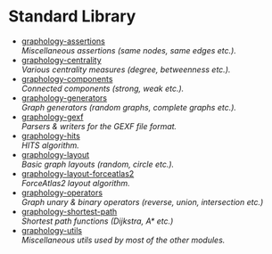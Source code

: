# Standard Library

* [graphology-assertions](https://github.com/graphology/graphology-assertions#readme)<br>*Miscellaneous assertions (same nodes, same edges etc.).*
* [graphology-centrality](https://github.com/graphology/graphology-centrality#readme)<br>*Various centrality measures (degree, betweenness etc.).*
* [graphology-components](https://github.com/graphology/graphology-components#readme)<br>*Connected components (strong, weak etc.).*
* [graphology-generators](https://github.com/graphology/graphology-generators#readme)<br>*Graph generators (random graphs, complete graphs etc.).*
* [graphology-gexf](https://github.com/graphology/graphology-gexf#readme)<br>*Parsers & writers for the GEXF file format.*
* [graphology-hits](https://github.com/graphology/graphology-hits#readme)<br>*HITS algorithm.*
* [graphology-layout](https://github.com/graphology/graphology-layout#readme)<br>*Basic graph layouts (random, circle etc.).*
* [graphology-layout-forceatlas2](https://github.com/graphology/graphology-layout-forceatlas2#readme)<br>*ForceAtlas2 layout algorithm.*
* [graphology-operators](https://github.com/graphology/graphology-operators#readme)<br>*Graph unary & binary operators (reverse, union, intersection etc.)*
* [graphology-shortest-path](https://github.com/graphology/graphology-shortest-path#readme)<br>*Shortest path functions (Dijkstra, A&ast; etc.)*
* [graphology-utils](https://github.com/graphology/graphology-utils#readme)<br>*Miscellaneous utils used by most of the other modules.*
